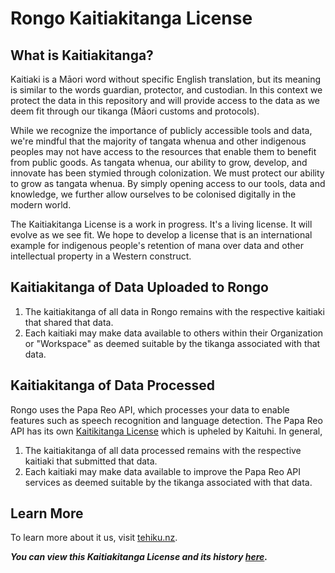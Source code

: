 # Rongo Kaitiakitanga License #

## What is Kaitiakitanga?
Kaitiaki is a Māori word without specific English translation, but its meaning is similar to the words guardian, protector, and custodian. In this context we protect the data in this repository and will provide access to the data as we deem fit through our tikanga (Māori customs and protocols).

While we recognize the importance of publicly accessible tools and data, we're mindful that the majority of tangata whenua and other indigenous peoples may not have access to the resources that enable them to benefit from public goods. As tangata whenua, our ability to grow, develop, and innovate has been stymied through colonization. We must protect our ability to grow as tangata whenua. By simply opening access to our tools, data and knowledge, we further allow ourselves to be colonised digitally in the modern world.

The Kaitiakitanga License is a work in progress. It's a living license. It will evolve as we see fit. We hope to develop a license that is an international example for indigenous people's retention of mana over data and other intellectual property in a Western construct.

## Kaitiakitanga of Data Uploaded to Rongo ##

  1. The kaitiakitanga of all data in Rongo remains with the respective kaitiaki that shared that data.
  2. Each kaitiaki may make data available to others within their Organization or "Workspace" as deemed suitable by the tikanga associated with that data.


## Kaitiakitanga of Data Processed ##
Rongo uses the Papa Reo API, which processes your data to enable features such as speech recognition and language detection. The Papa Reo API has its own [Kaitikitanga License](https://github.com/TeHikuMedia/Kaitiakitanga-License/blob/tumu/papareo_api.md) which is upheled by Kaituhi. In general,

  1. The kaitiakitanga of all data processed remains with the respective kaitiaki that submitted that data.
  2. Each kaitiaki may make data available to improve the Papa Reo API services as deemed suitable by the tikanga associated with that data.

## Learn More

To learn more about it us, visit [tehiku.nz](https://tehiku.nz/search?q=kaitiakitanga).

***You can view this Kaitiakitanga License and its history [here](https://github.com/TeHikuMedia/Kaitiakitanga-License/blob/tumu/papareo_api.md).***
